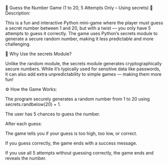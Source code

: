 🎯 Guess the Number Game (1 to 20, 5 Attempts Only – Using secrets)
📌 Description:

This is a fun and interactive Python mini-game where the player must guess a secret number between 1 and 20, but with a twist — you only have 5 attempts to guess it correctly. The game uses Python’s secrets module to generate a secure random number, making it less predictable and more challenging.

🔐 Why Use the secrets Module?

Unlike the random module, the secrets module generates cryptographically secure numbers. While it’s typically used for sensitive data like passwords, it can also add extra unpredictability to simple games — making them more fun!

⚙️ How the Game Works:

The program securely generates a random number from 1 to 20 using secrets.randbelow(20) + 1.

The user has 5 chances to guess the number.

After each guess:

The game tells you if your guess is too high, too low, or correct.

If you guess correctly, the game ends with a success message.

If you use all 5 attempts without guessing correctly, the game ends and reveals the number.
